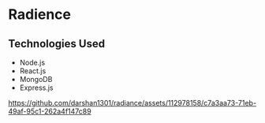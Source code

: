 # Radience

## Technologies Used

- Node.js
- React.js
- MongoDB
- Express.js

https://github.com/darshan1301/radiance/assets/112978158/c7a3aa73-71eb-49af-95c1-262a4f147c89
